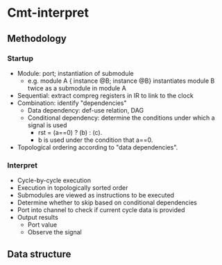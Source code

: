 # Cmt-interpret

## Methodology

### Startup

* Module: port; instantiation of submodule
  * e.g. module A { instance @B; instance @B} instantiates module B twice as a submodule in module A
* Sequential: extract compreg registers in IR to link to the clock
* Combination: identify "dependencies"
  * Data dependency: def-use relation, DAG
  * Conditional dependency: determine the conditions under which a signal is used
    * rst = (a==0) ? (b) : (c).  
    * b is used under the condition that a==0.
* Topological ordering according to "data dependencies".

### Interpret

* Cycle-by-cycle execution
* Execution in topologically sorted order
* Submodules are viewed as instructions to be executed
* Determine whether to skip based on conditional dependencies
* Port into channel to check if current cycle data is provided
* Output results
  * Port value
  * Observe the signal

## Data structure



